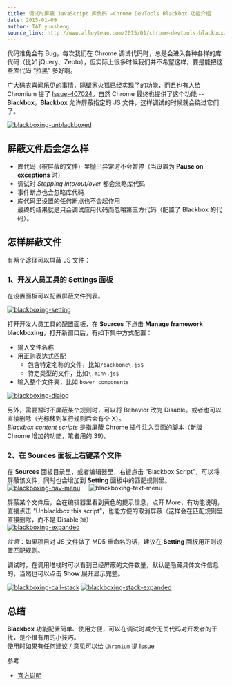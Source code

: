 ```yaml
---
title: 调试时屏蔽 JavaScript 库代码 –Chrome DevTools Blackbox 功能介绍
date: 2015-01-09
author: TAT.yunsheng
source_link: http://www.alloyteam.com/2015/01/chrome-devtools-blackbox/
---
```


<!-- {% raw %} - for jekyll -->

代码难免会有 Bug，每次我们在 Chrome 调试代码时，总是会进入各种各样的库代码（比如 jQuery、Zepto），但实际上很多时候我们并不希望这样，要是能把这些库代码 “拉黑” 多好啊。

广大码农喜闻乐见的事情，隔壁家火狐已经实现了的功能，而且也有人给 Chromium 提了 [Issue-407024](https://code.google.com/p/chromium/issues/detail?id=407024%20%E2%80%9CIssue%E2%80%9D)。自然 Chrome 最终也提供了这个功能 --**Blackbox**。**Blackbox** 允许屏蔽指定的 JS 文件，这样调试的时候就会绕过它们了。

[![blackboxing-unblackboxed](http://www.alloyteam.com/wp-content/uploads/2015/01/blackboxing-unblackboxed.png)](http://www.alloyteam.com/wp-content/uploads/2015/01/blackboxing-unblackboxed.png)

## 屏蔽文件后会怎么样

-   库代码（被屏蔽的文件）里抛出异常时不会暂停（当设置为 **Pause on exceptions** 时）
-   调试时 _Stepping into/out/over_ 都会忽略库代码
-   事件断点也会忽略库代码
-   库代码里设置的任何断点也不会起作用  
    最终的结果就是只会调试应用代码而忽略第三方代码（配置了 Blackbox 的代码）。

## 怎样屏蔽文件

有两个途径可以屏蔽 JS 文件：

### 1、开发人员工具的 Settings 面板

在设置面板可以配置屏蔽文件列表。

[![blackboxing-setting](http://www.alloyteam.com/wp-content/uploads/2015/01/blackboxing-setting.png)](http://www.alloyteam.com/wp-content/uploads/2015/01/blackboxing-setting.png)

打开开发人员工具的配置面板，在 **Sources** 下点击 **Manage framework blackboxing**，打开新窗口后，有如下集中方式配置：

-   输入文件名称
-   用正则表达式匹配
    -   包含特定名称的文件，比如`/backbone\.js$`
    -   特定类型的文件，比如`\.min\.js$`
-   输入整个文件夹，比如 `bower_components`

[![blackboxing-dialog](http://www.alloyteam.com/wp-content/uploads/2015/01/blackboxing-dialog.png)](http://www.alloyteam.com/wp-content/uploads/2015/01/blackboxing-dialog.png)

另外，需要暂时不屏蔽某个规则时，可以将 Behavior 改为 Disable。或者也可以直接删除（光标移到某行规则后会有个 X）。  
_Blackbox content scripts_ 是指屏蔽 Chrome 插件注入页面的脚本（新版 Chrome 增加的功能，笔者用的 39）。

### 2、在 **Sources** 面板上右键某个文件

在 **Sources** 面板目录里，或者编辑器里，右键点击 “Blackbox Script”，可以将屏蔽该文件，同时也会增加到 **Setting** 面板中的匹配规则里。  
[![blackboxing-nav-menu](http://www.alloyteam.com/wp-content/uploads/2015/01/blackboxing-nav-menu.png)](http://www.alloyteam.com/wp-content/uploads/2015/01/blackboxing-nav-menu.png)     ![blackboxing-text-menu](http://www.alloyteam.com/wp-content/uploads/2015/01/blackboxing-text-menu.png)

屏蔽某个文件后，会在编辑器里看到黄色的提示信息，点开 More，有功能说明，直接点击 “Unblackbox this script”，也能方便的取消屏蔽（这样会在匹配规则里直接删除，而不是 Disable 掉）  
[![blackboxing-expanded](http://www.alloyteam.com/wp-content/uploads/2015/01/blackboxing-expanded.png)](http://www.alloyteam.com/wp-content/uploads/2015/01/blackboxing-expanded.png)

_注意_：如果项目对 JS 文件做了 MD5 重命名的话，建议在 **Setting** 面板用正则设置匹配规则。

调试时，在调用堆栈时可以看到已经屏蔽的文件数量，默认是隐藏具体文件信息的，当然也可以点击 **Show** 展开显示完整。

[![blackboxing-call-stack](http://www.alloyteam.com/wp-content/uploads/2015/01/blackboxing-call-stack.png)](http://www.alloyteam.com/wp-content/uploads/2015/01/blackboxing-call-stack.png) [![blackboxing-stack-expanded](http://www.alloyteam.com/wp-content/uploads/2015/01/blackboxing-stack-expanded.png)](http://www.alloyteam.com/wp-content/uploads/2015/01/blackboxing-stack-expanded.png)

## 总结

**Blackbox** 功能配置简单、使用方便，可以在调试时减少无关代码对开发者的干扰，是个很有用的小技巧。  
使用时如果有任何建议 / 意见可以给 `Chromium` 提 [Issue](http://crbug.com/)

参考

-   [官方说明](https://developer.chrome.com/devtools/docs/blackboxing "\[官方文档] Blackbox JavaScript Source Files")


<!-- {% endraw %} - for jekyll -->